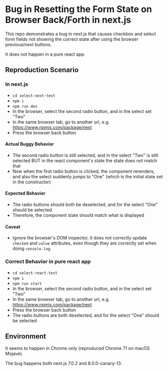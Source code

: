 # Bug in Resetting the Form State on Browser Back/Forth in next.js

This repo demonstrates a bug in next.js that causes checkbox and select form fields not showing the correct state after using the browser previous/next buttons.

It does not happen in a pure react app.

## Reproduction Scenario

### In next.js

- `cd select-next-test`
- `npm i`
- `npm run dev`
- In the browser, select the second radio button, and in the select set "Two"
- In the same browser tab, go to another url, e.g. https://www.npmjs.com/package/next
- Press the browser back button

#### Actual Buggy Behavior

- The second radio button is still selected, and in the select "Two" is still selected BUT in the react component's state the state does not match that
- Now when the first radio button is clicked, the component rerenders, and also the select suddenly jumps to "One" (which is the initial state set in the constructor)

#### Expected Behavior

- The radio buttons should both be deselected, and for the select "One" should be selected
- Therefore, the component state should match what is displayed

#### Caveat

- Ignore the browser's DOM inspector, it does not correctly update `checked` and `value` attributes, even though they are correctly set when doing `console.log`.

### Correct Behavior in pure react app

- `cd select-react-test`
- `npm i`
- `npm run start`
- In the browser, select the second radio button, and in the select set "Two"
- In the same browser tab, go to another url, e.g. https://www.npmjs.com/package/next
- Press the browser back button
- The radio buttons are both deselected, and for the select "One" should be selected

## Environment

It seems to happen in Chrome only (reproduced Chrome 71 on macOS Mojave).

The bug happens both next.js 7.0.2 and 8.0.0-canary-13.
